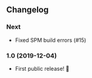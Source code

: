 ## Changelog

### Next
- Fixed SPM build errors (#15)

### 1.0 (2019-12-04)

- First public release! 🎉
